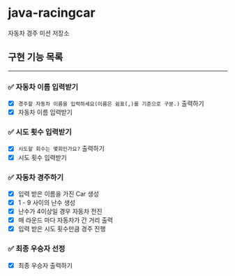 # java-racingcar

자동차 경주 미션 저장소

## 구현 기능 목록

---

### ✅ 자동차 이름 입력받기

+ [x] `경주할 자동차 이름을 입력하세요(이름은 쉼표(,)를 기준으로 구분.)` 출력하기
+ [x] 자동차 이름 입력받기

### ✅ 시도 횟수 입력받기

+ [x] `시도할 회수는 몇회인가요?` 출력하기
+ [x] 시도 횟수 입력받기

### ✅ 자동차 경주하기

+ [x] 입력 받은 이름을 가진 Car 생성
+ [x] 1 - 9 사이의 난수 생성
+ [x] 난수가 4이상일 경우 자동차 전진
+ [x] 매 라운드 마다 자동차가 간 거리 출력
+ [x] 입력 받은 시도 횟수만큼 경주 진행

### ✅ 최종 우승자 선정

+ [x] 최종 우승자 출력하기




